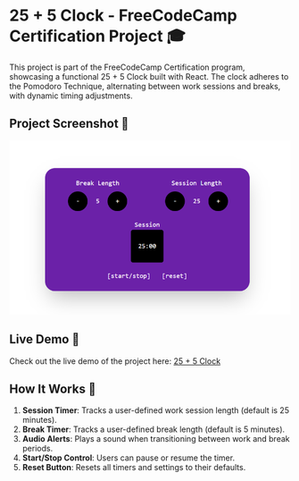 # 25 + 5 Clock - FreeCodeCamp Certification Project 🎓

This project is part of the FreeCodeCamp Certification program, showcasing a functional 25 + 5 Clock built with React. The clock adheres to the Pomodoro Technique, alternating between work sessions and breaks, with dynamic timing adjustments.

## Project Screenshot 📸
<img src="https://raw.githubusercontent.com/izzel24/25-5-Clock/refs/heads/main/screenshot_project.png"/>

## Live Demo 🚀
Check out the live demo of the project here: [25 + 5 Clock](https://izzel24.github.io/25-5-Clock/)

## How It Works 🔧
1. **Session Timer**: Tracks a user-defined work session length (default is 25 minutes).
2. **Break Timer**: Tracks a user-defined break length (default is 5 minutes).
3. **Audio Alerts**: Plays a sound when transitioning between work and break periods.
4. **Start/Stop Control**: Users can pause or resume the timer.
5. **Reset Button**: Resets all timers and settings to their defaults.
